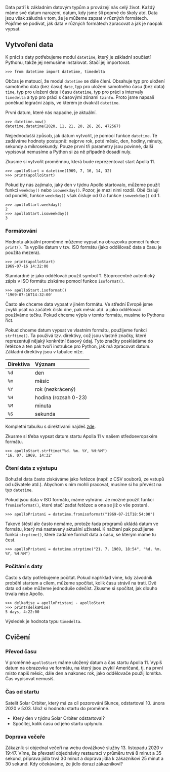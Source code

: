 Data patří k základním datovým typům a provázejí nás celý život. Každý máme své datum narození, datum, kdy jsme šli poprvé do školy atd. Data jsou však záludná v tom, že je můžeme zapsat v různých formátech. Pojďme se podívat, jak data v různých formátech zpracovat a jak je naopak vypsat.

## Vytvoření data

K práci s daty potřebujeme modul `datetime`, který je základní součástí Pythonu, takže jej nemusíme instalovat. Stačí jej importovat.

```pycon
>>> from datetime import datetime, timedelta
```

Občas je matoucí, že modul `datetime` se dále člení. Obsahuje typ pro uložení samotného data (bez času) `date`, typ pro uložení samotného času (bez data) `time`, typ pro uložení data i času `datetime`, typ pro práci s intervaly `timedelta` a typ pro práci s časovými zónami `tzinfo`. Proto jsme napsali poněkud legrační zápis, ve kterém je dvakrát `datetime`.

První datum, které nás napadne, je aktuální.

```pycon
>>> datetime.now()
datetime.datetime(2020, 11, 21, 20, 26, 26, 472567)
```

Nejjednodušší způsob, jak datum vytvořit, je pomocí funkce `datetime`. Té zadáváme hodnoty postupně: nejprve rok, poté měsíc, den, hodiny, minuty, sekundy a mikrosekundy. Pouze první tři parametry jsou povinné, další vypisovat nemusíme a Python si za ně případně dosadí nuly.

Zkusme si vytvořit proměnnou, která bude reprezentovat start Apolla 11.

```pycon
>>> apolloStart = datetime(1969, 7, 16, 14, 32)
>>> print(apolloStart)
```

Pokud by nás zajímalo, jaký den v týdnu Apollo startovalo, můžeme použít funkci `weekday()` nebo `isoweekday()`. Pozor, je mezi nimi rozdíl. Obě číslují od pondělí, funkce `weekday()` však čísluje od 0 a funkce `isoweekday()` od 1.

```pycon
>>> apolloStart.weekday()
2
>>> apolloStart.isoweekday() 
3
```

### Formátování

Hodnotu aktuální proměnné můžeme vypsat na obrazovku pomocí funkce `print()`. Ta vypíše datum v tzv. ISO formátu (jako oddělovač data a času je použita mezera).

```pycon
>>> print(apolloStart)
1969-07-16 14:32:00
```

Standardně je jako oddělovač použit symbol `T`. Stoprocentně autentický zápis v ISO formátu získáme pomocí funkce `isoformat()`.

```pycon
>>> apolloStart.isoformat()
'1969-07-16T14:32:00'
```

Často ale chceme data vypsat v jiném formátu. Ve střední Evropě jsme zvyklí psát na začátek číslo dne, pak měsíc atd. a jako oddělovač používáme tečku. Pokud chceme výpis v tomto formátu, musíme to Pythonu říct. 

Pokud chceme datum vypsat ve vlastním formátu, použijeme funkci `strftime()`. Ta používá tzv. direktivy, což jsou vlastně značky, které reprezentují nějaký konkrétní časový údaj. Tyto značky poskládáme do řetězce a ten pak tvoří instrukce pro Python, jak má zpracovat datum. Základní direktivy jsou v tabulce níže.

| Direktiva  | Význam |
|:---| :---|
| `%d`  | den  |
| `%m`  | měsíc |
| `%Y`  | rok (nezkrácený) |
| `%H`  | hodina (rozsah 0-23) |
| `%M`  | minuta |
| `%S`  | sekunda |

 Kompletní tabulku s direktivami najdeš [zde](https://docs.python.org/3/library/datetime.html#strftime-and-strptime-format-codes). 

 Zkusme si třeba vypsat datum startu Apolla 11 v našem středoevropském formátu.

```pycon
>>> apolloStart.strftime("%d. %m. %Y, %H:%M")            
'16. 07. 1969, 14:32'
```

### Čtení data z výstupu

Bohužel data často získáváme jako řetězce (např. z CSV souborů, ze vstupů od uživatele atd.). Abychom s ním mohli pracovat, musíme si ho převést na typ `datetime`. 

Pokud jsou data v ISO formátu, máme vyhráno. Je možné použít funkci `fromisoformat()`, které stačí zadat řetězec a ona se již o vše postará.

```pycon
>>> apolloPristani = datetime.fromisoformat("1969-07-21T18:54:00")
```

Takové štěstí ale často nemáme, protože řada programů ukládá datum ve formátu, který má nastavený aktuální uživatel. K načtení pak použijeme funkci `strptime()`, které zadáme formát data a času, se kterým máme tu čest.

```pycon
>>> apolloPristani = datetime.strptime("21. 7. 1969, 18:54", "%d. %m. %Y, %H:%M")
```

### Počítání s daty

Často s daty potřebujeme počítat. Pokud například víme, kdy závodník proběhl startem a cílem, můžeme spočítat, kolik času strávil na trati. Dvě data od sebe můžeme jednoduše odečíst. Zkusme si spočítat, jak dlouho trvala mise Apollo.

```pycon
>>> delkaMise = apolloPristani - apolloStart
>>> print(delkaMise)
5 days, 4:22:00
```

Výsledek je hodnota typu `timedelta`.

## Cvičení

### Převod času

V proměnné `apolloStart` máme uložený datum a čas startu Apolla 11. Vypiš datum na obrazovku ve formátu, na který jsou zvyklí Američané, tj. na první místo napiš měsíc, dále den a nakonec rok, jako oddělovače použij lomítka. Čas vypisovat nemusíš.

### Čas od startu

Satelit Solar Orbiter, který má za cíl pozorování Slunce, odstartoval 10. února 2020 v 5:03. Ulož si hodnotu startu do proměnné.

- Který den v týdnu Solar Orbiter odstartoval?
- Spočítej, kolik času od jeho startu uplynulo.

### Doprava večeře

Zákazník si objednal večeři na webu dovážkové služby 13. listopadu 2020 v 19:47. Víme, že převzetí objednávky restaurací v průměru trvá 8 minut a 35 sekund, příprava jídla trvá 30 minut a doprava jídla k zákazníkovi 25 minut a 30 sekund. Kdy očekáváme, že jídlo dorazí zákazníkovi?
